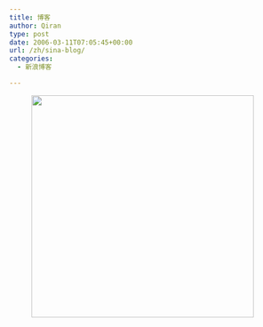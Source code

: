```yaml
---
title: 博客
author: Qiran
type: post
date: 2006-03-11T07:05:45+00:00
url: /zh/sina-blog/
categories:
  - 新浪博客

---
```

<figure class="wp-block-image"><img loading="lazy" decoding="async" width="400" height="400" src="https://www.liuqiran.com/wp-content/uploads/2019/06/487ac2fdc4aee81651625.jpeg" alt="" class="wp-image-1312" srcset="https://www.liuqiran.com/wp-content/uploads/2019/06/487ac2fdc4aee81651625.jpeg 400w, https://www.liuqiran.com/wp-content/uploads/2019/06/487ac2fdc4aee81651625-300x300.jpeg 300w, https://www.liuqiran.com/wp-content/uploads/2019/06/487ac2fdc4aee81651625-100x100.jpeg 100w, https://www.liuqiran.com/wp-content/uploads/2019/06/487ac2fdc4aee81651625-150x150.jpeg 150w" sizes="auto, (max-width: 400px) 100vw, 400px" /></figure>